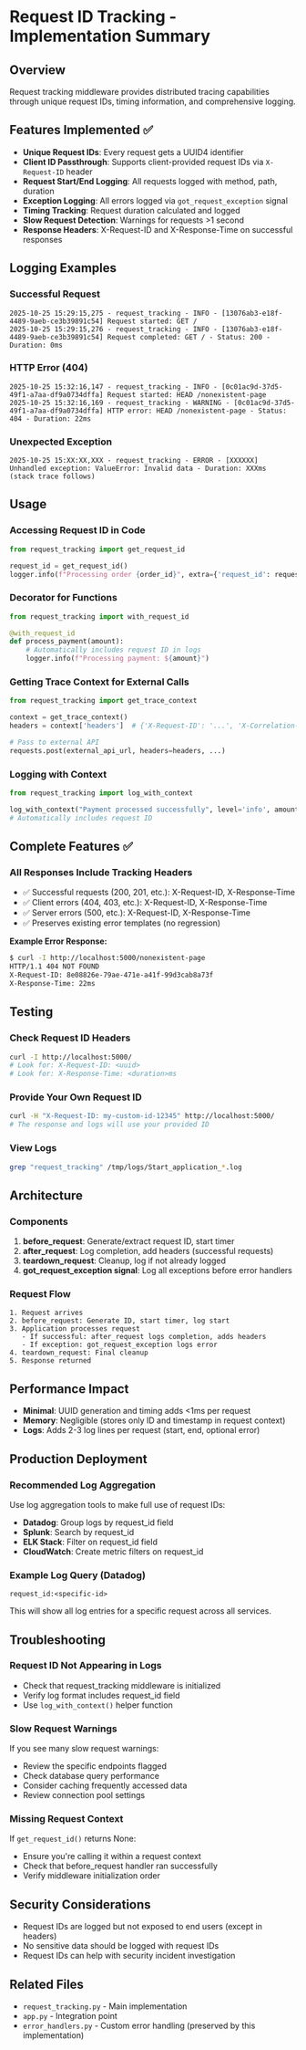 # Request ID Tracking - Implementation Summary

## Overview
Request tracking middleware provides distributed tracing capabilities through unique request IDs, timing information, and comprehensive logging.

## Features Implemented ✅
- **Unique Request IDs**: Every request gets a UUID4 identifier
- **Client ID Passthrough**: Supports client-provided request IDs via `X-Request-ID` header
- **Request Start/End Logging**: All requests logged with method, path, duration
- **Exception Logging**: All errors logged via `got_request_exception` signal
- **Timing Tracking**: Request duration calculated and logged
- **Slow Request Detection**: Warnings for requests >1 second
- **Response Headers**: X-Request-ID and X-Response-Time on successful responses

## Logging Examples

### Successful Request
```
2025-10-25 15:29:15,275 - request_tracking - INFO - [13076ab3-e18f-4489-9aeb-ce3b39891c54] Request started: GET /
2025-10-25 15:29:15,276 - request_tracking - INFO - [13076ab3-e18f-4489-9aeb-ce3b39891c54] Request completed: GET / - Status: 200 - Duration: 0ms
```

### HTTP Error (404)
```
2025-10-25 15:32:16,147 - request_tracking - INFO - [0c01ac9d-37d5-49f1-a7aa-df9a0734dffa] Request started: HEAD /nonexistent-page
2025-10-25 15:32:16,169 - request_tracking - WARNING - [0c01ac9d-37d5-49f1-a7aa-df9a0734dffa] HTTP error: HEAD /nonexistent-page - Status: 404 - Duration: 22ms
```

### Unexpected Exception
```
2025-10-25 15:XX:XX,XXX - request_tracking - ERROR - [XXXXXX] Unhandled exception: ValueError: Invalid data - Duration: XXXms
(stack trace follows)
```

## Usage

### Accessing Request ID in Code
```python
from request_tracking import get_request_id

request_id = get_request_id()
logger.info(f"Processing order {order_id}", extra={'request_id': request_id})
```

### Decorator for Functions
```python
from request_tracking import with_request_id

@with_request_id
def process_payment(amount):
    # Automatically includes request ID in logs
    logger.info(f"Processing payment: ${amount}")
```

### Getting Trace Context for External Calls
```python
from request_tracking import get_trace_context

context = get_trace_context()
headers = context['headers']  # {'X-Request-ID': '...', 'X-Correlation-ID': '...'}

# Pass to external API
requests.post(external_api_url, headers=headers, ...)
```

### Logging with Context
```python
from request_tracking import log_with_context

log_with_context("Payment processed successfully", level='info', amount=100)
# Automatically includes request ID
```

## Complete Features ✅

### All Responses Include Tracking Headers
- ✅ Successful requests (200, 201, etc.): X-Request-ID, X-Response-Time
- ✅ Client errors (404, 403, etc.): X-Request-ID, X-Response-Time  
- ✅ Server errors (500, etc.): X-Request-ID, X-Response-Time
- ✅ Preserves existing error templates (no regression)

**Example Error Response:**
```bash
$ curl -I http://localhost:5000/nonexistent-page
HTTP/1.1 404 NOT FOUND
X-Request-ID: 8e08826e-79ae-471e-a41f-99d3cab8a73f
X-Response-Time: 22ms
```

## Testing

### Check Request ID Headers
```bash
curl -I http://localhost:5000/
# Look for: X-Request-ID: <uuid>
# Look for: X-Response-Time: <duration>ms
```

### Provide Your Own Request ID
```bash
curl -H "X-Request-ID: my-custom-id-12345" http://localhost:5000/
# The response and logs will use your provided ID
```

### View Logs
```bash
grep "request_tracking" /tmp/logs/Start_application_*.log
```

## Architecture

### Components
1. **before_request**: Generate/extract request ID, start timer
2. **after_request**: Log completion, add headers (successful requests)
3. **teardown_request**: Cleanup, log if not already logged
4. **got_request_exception signal**: Log all exceptions before error handlers

### Request Flow
```
1. Request arrives
2. before_request: Generate ID, start timer, log start
3. Application processes request
   - If successful: after_request logs completion, adds headers
   - If exception: got_request_exception logs error
4. teardown_request: Final cleanup
5. Response returned
```

## Performance Impact
- **Minimal**: UUID generation and timing adds <1ms per request
- **Memory**: Negligible (stores only ID and timestamp in request context)
- **Logs**: Adds 2-3 log lines per request (start, end, optional error)

## Production Deployment

### Recommended Log Aggregation
Use log aggregation tools to make full use of request IDs:
- **Datadog**: Group logs by request_id field
- **Splunk**: Search by request_id
- **ELK Stack**: Filter on request_id field
- **CloudWatch**: Create metric filters on request_id

### Example Log Query (Datadog)
```
request_id:<specific-id>
```
This will show all log entries for a specific request across all services.

## Troubleshooting

### Request ID Not Appearing in Logs
- Check that request_tracking middleware is initialized
- Verify log format includes request_id field
- Use `log_with_context()` helper function

### Slow Request Warnings
If you see many slow request warnings:
- Review the specific endpoints flagged
- Check database query performance
- Consider caching frequently accessed data
- Review connection pool settings

### Missing Request Context
If `get_request_id()` returns None:
- Ensure you're calling it within a request context
- Check that before_request handler ran successfully
- Verify middleware initialization order

## Security Considerations
- Request IDs are logged but not exposed to end users (except in headers)
- No sensitive data should be logged with request IDs
- Request IDs can help with security incident investigation

## Related Files
- `request_tracking.py` - Main implementation
- `app.py` - Integration point
- `error_handlers.py` - Custom error handling (preserved by this implementation)
